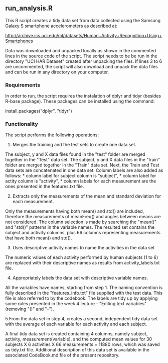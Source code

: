## run_analysis.R

This R script creates a tidy data set from data collected using the Samsung Galaxy S smartphone accelerometers as described at:

http://archive.ics.uci.edu/ml/datasets/Human+Activity+Recognition+Using+Smartphones

Data was downloaded and unpacked locally as shown in the commented lines in the source code of the script. The script needs to be be run in the directory "UCI HAR Dataset" created after unpacking the files. If lines 3 to 6 are uncommented, the script will also download and unpack the data files and can be run in any directory on your computer.

### Requirements

In order to run, the script requires the instalation of dplyr and tidyr (besides R-base package).
These packages can be installed using the command:

install.packages("dplyr", "tidyr")

### Functionality

The script performs the following operations:

   1. Merges the training and the test sets to create one data set.
   
   The subject, y and X data files found in the "test" folder are merged together in the "Test" data set. The subject, y and X data files in the "train" folder are merged together in the "Train" data set. Next, the Train and Test data sets are concatenated in one data set. Column labels are also added as follows:
      * column label for subject column is "subject",
      * column label for actity column is "activity",
      * column labels for each measurement are the ones presented in the features.txt file.
   
   2. Extracts only the measurements of the mean and standard deviation for each measurement.
   
   Only the measurements having both mean() and std() are included, therefore the measurements of meanFreq() and angles between means are not considered. The column selection is made by searching the "mean()" and "std()" patterns in the variable names.
   The resulted set contains the subject and activity columns, plus 66 columns representing measurements that have both mean() and std().
      
   3. Uses descriptive activity names to name the activities in the data set

   The numeric values of each activity performed by human subjects (1 to 6) are replaced with their descriptive names as results from activity_labels.txt file.
 
   4. Appropriately labels the data set with descriptive variable names.
   
   All the variables have names, starting from step 1. The naming convention is fully described in the "features_info.txt" file supplied with the test data. This file is also referred to by the codebook. The labels are tidy up by applying some rules presented in the week 4 lecture - "Editing text variables" (removing "()" and "-").
   
   5.From the data set in step 4, creates a second, independent tidy data set with the average of each variable for each activity and each subject.
   
   A final tidy data set is created containing 4 columns, namely subject, activity, measurement(variable), and the computed mean values for 30 subjects X 6 activities X 66 measurements = 11880 rows, which was saved as tidy.txt file. Additional description of this data set is available in the associated CodeBook.md file of the present repository.

   
